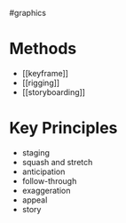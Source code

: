 
#graphics
# Methods
- [[keyframe]]
- [[rigging]]
- [[storyboarding]]

# Key Principles
- staging
- squash and stretch
- anticipation
- follow-through
- exaggeration
- appeal
- story

